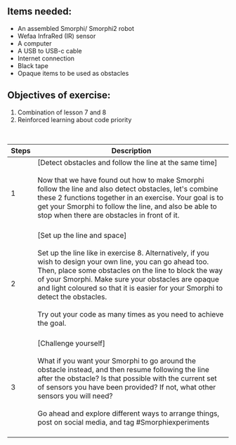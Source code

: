 ## Items needed:
* An assembled Smorphi/ Smorphi2 robot
* Wefaa InfraRed (IR) sensor
* A computer
* A USB to USB-c cable
* Internet connection
* Black tape
* Opaque items to be used as obstacles
## Objectives of exercise:
1. Combination of lesson 7 and 8
2. Reinforced learning about code priority

<br />

Steps | Description
-- | --
1 | [Detect obstacles and follow the line at the same time]<br /><br />Now that we have found out how to make Smorphi follow the line and also detect obstacles, let's combine these 2 functions together in an exercise. Your goal is to get your Smorphi to follow the line, and also be able to stop when there are obstacles in front of it.<br /><br />
2 | [Set up the line and space]<br /><br />Set up the line like in exercise 8. Alternatively, if you wish to design your own line, you can go ahead too. Then, place some obstacles on the line to block the way of your Smorphi. Make sure your obstacles are opaque and light coloured so that it is easier for your Smorphi to detect the obstacles.<br /><br />Try out your code as many times as you need to achieve the goal.<br /><br />
3 | [Challenge yourself]<br /><br />What if you want your Smorphi to go around the obstacle instead, and then resume following the line after the obstacle? Is that possible with the current set of sensors you have been provided? If not, what other sensors you will need?<br /><br />Go ahead and explore different ways to arrange things, post on social media, and tag #Smorphiexperiments<br /><br />
